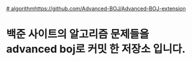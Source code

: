 [# algorithm](https://github.com/Advanced-BOJ/Advanced-BOJ-extension)https://github.com/Advanced-BOJ/Advanced-BOJ-extension
<br/>
# 백준 사이트의 알고리즘 문제들을 advanced boj로 커밋 한 저장소 입니다.
